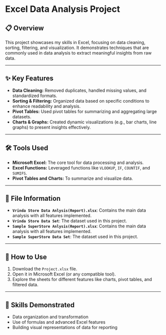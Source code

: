 

# Excel Data Analysis Project

## 📋 Overview
This project showcases my skills in Excel, focusing on data cleaning, sorting, filtering, and visualization. It demonstrates techniques that are commonly used in data analysis to extract meaningful insights from raw data.

---

## ✨ Key Features
- **Data Cleaning:** Removed duplicates, handled missing values, and standardized formats.
- **Sorting & Filtering:** Organized data based on specific conditions to enhance readability and analysis.
- **Pivot Tables:** Used pivot tables for summarizing and aggregating large datasets.
- **Charts & Graphs:** Created dynamic visualizations (e.g., bar charts, line graphs) to present insights effectively.

---

## 🛠 Tools Used
- **Microsoft Excel:** The core tool for data processing and analysis.
- **Excel Functions:** Leveraged functions like `VLOOKUP`, `IF`, `COUNTIF`, and `SUMIFS`.
- **Pivot Tables and Charts:** To summarize and visualize data.

---

## 📂 File Information
- **`Vrinda Store Data Anlysis(Report).xlsx`**: Contains the main data analysis with all features implemented.
- **`Vrinda Store Data Set`**: The dataset used in this project.
- **`Sample SuperStore Anlysis(Report).xlsx`**: Contains the main data analysis with all features implemented.
- **`Sample SuperStore Data Set`**: The dataset used in this project.

---

## 🚀 How to Use
1. Download the `Project.xlsx` file.
2. Open it in Microsoft Excel (or any compatible tool).
3. Explore the sheets for different features like charts, pivot tables, and filtered data.

---

## 🎯 Skills Demonstrated
- Data organization and transformation
- Use of formulas and advanced Excel features
- Building visual representations of data for reporting
